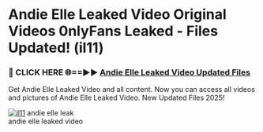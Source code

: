 # Andie Elle Leaked Video Original Videos 0nlyFans Leaked - Files Updated! (il11)

<h3>🔴 CLICK HERE 🌐==►► <a href="https://tinyurl.com/2jnfzry5" rel="nofollow">Andie Elle Leaked Video Updated Files</a></h3>

Get Andie Elle Leaked Video and all content. Now you can access all videos and pictures of Andie Elle Leaked Video. New Updated Files 2025!

[![il11](https://i.imgur.com/GyGTBgg.gif)](https://tinyurl.com/2jnfzry5)
andie elle leak<br>
andie elle leaked video